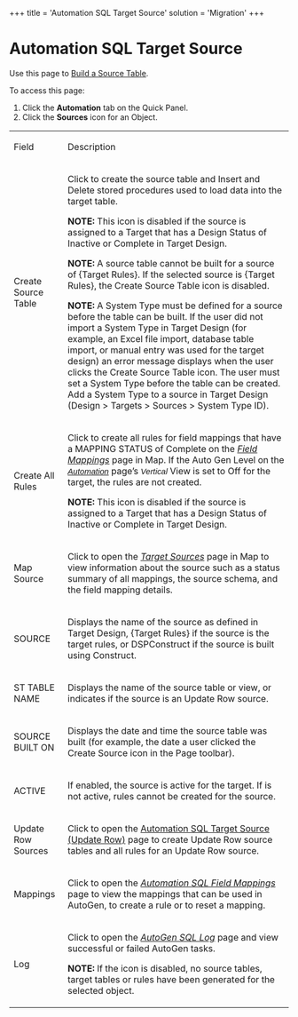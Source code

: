 +++
title = 'Automation SQL Target Source'
solution = 'Migration'
+++

# Automation SQL Target Source

<div class="use">

Use this page to [Build a Source
Table](../Use_Cases/Build_Source_Tables.htm).

</div>

To access this page:

1.  Click the **Automation** tab on the Quick Panel.
2.  Click the **Sources** icon for an Object.

<table>
<tbody>
<tr class="odd">
<td><p>Field</p></td>
<td><p>Description</p></td>
</tr>
<tr class="even">
<td><p>Create Source Table</p></td>
<td><p>Click to create the source table and Insert and Delete stored procedures used to load data into the target table.</p>
<p><strong>NOTE:</strong> This icon is disabled if the source is assigned to a Target that has a Design Status of Inactive or Complete in Target Design.</p>
<p><strong>NOTE:</strong> A source table cannot be built for a source of {Target Rules}. If the selected source is {Target Rules}, the Create Source Table icon is disabled.</p>
<p><strong>NOTE:</strong> A System Type must be defined for a source before the table can be built. If the user did not import a System Type in Target Design (for example, an Excel file import, database table import, or manual entry was used for the target design) an error message displays when the user clicks the Create Source Table icon. The user must set a System Type before the table can be created. Add a System Type to a source in Target Design (Design &gt; Targets &gt; Sources &gt; System Type ID).</p></td>
</tr>
<tr class="odd">
<td><p>Create All Rules</p></td>
<td><p>Click to create all rules for field mappings that have a MAPPING STATUS of Complete on the <span style="font-style: italic;"><a href="../../Map/Page_Desc/Field_Mappings_H.htm">Field Mappings</a></span> page in Map. If the Auto Gen Level on the <span style="font-size: 11.0pt;font-family: Arial, sans-serif;font-style: italic;"><a href="Automation_page.htm#Automation_V">Automation</a></span> page’s <span style="font-size: 11.0pt;font-family: Arial, sans-serif;font-style: italic;">Vertical</span> View is set to Off for the target, the rules are not created.</p>
<p><strong>NOTE:</strong> This icon is disabled if the source is assigned to a Target that has a Design Status of Inactive or Complete in Target Design.</p></td>
</tr>
<tr class="even">
<td><p>Map Source</p></td>
<td><p>Click to open the <a href="../../Map/Page_Desc/Target_Sources_H_Map.htm"><span style="font-style: italic;">Target Sources</span></a> page in Map to view information about the source such as a status summary of all mappings, the source schema, and the field mapping details.</p></td>
</tr>
<tr class="odd">
<td><p>SOURCE</p></td>
<td><p>Displays the name of the source as defined in Target Design, {Target Rules} if the source is the target rules, or DSPConstruct if the source is built using Construct.</p></td>
</tr>
<tr class="even">
<td><p>ST TABLE NAME</p></td>
<td><p>Displays the name of the source table or view, or indicates if the source is an Update Row source.</p></td>
</tr>
<tr class="odd">
<td><p>SOURCE BUILT ON</p></td>
<td><p>Displays the date and time the source table was built (for example, the date a user clicked the Create Source icon in the Page toolbar).</p></td>
</tr>
<tr class="even">
<td><p>ACTIVE</p></td>
<td><p>If enabled, the source is active for the target. If is not active, rules cannot be created for the source.</p></td>
</tr>
<tr class="odd">
<td><p>Update Row Sources</p></td>
<td><p>Click to open the <a href="Automation_SQL_Target_Source_Update_Row.htm">Automation SQL Target Source (Update Row)</a> page to create Update Row source tables and all rules for an Update Row source.</p></td>
</tr>
<tr class="even">
<td><p>Mappings</p></td>
<td><p>Click to open the <em><a href="Automation_SQL_Field_Mappings_H.htm">Automation SQL Field Mappings</a></em> page to view the mappings that can be used in AutoGen, to create a rule or to reset a mapping.</p></td>
</tr>
<tr class="odd">
<td><p>Log</p></td>
<td><p>Click to open the <span style="font-style: italic;"><a href="AutoGen_SQL_Log.htm">AutoGen SQL Log</a></span> page and view successful or failed AutoGen tasks.</p>
<p><strong>NOTE:</strong> If the icon is disabled, no source tables, target tables or rules have been generated for the selected object.</p></td>
</tr>
</tbody>
</table>
